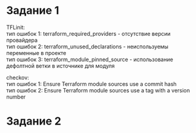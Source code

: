 # Задание 1

TFLinit:<br>
  тип ошибок 1: terraform_required_providers  - отсутствие версии провайдера<br>
  тип ошибок 2: terraform_unused_declarations - неиспользуемы переменные в проекте<br>
  тип ошибок 3: terraform_module_pinned_source - использование дефолтной ветки в источнике для модуля<br>

checkov:<br>
  тип ошибок 1: Ensure Terraform module sources use a commit hash<br>
  тип ошибок 2: Ensure Terraform module sources use a tag with a version number<br>

# Задание 2


  
